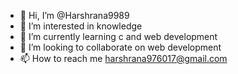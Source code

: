 - 👋 Hi, I’m @Harshrana9989
- 👀 I’m interested in knowledge
- 🌱 I’m currently learning c and web development
- 💞️ I’m looking to collaborate on web development
- 📫 How to reach me harshrana976017@gmail.com

<!---
Harshrana9989/Harshrana9989 is a ✨ special ✨ repository because its `README.md` (this file) appears on your GitHub profile.
You can click the Preview link to take a look at your changes.
--->
